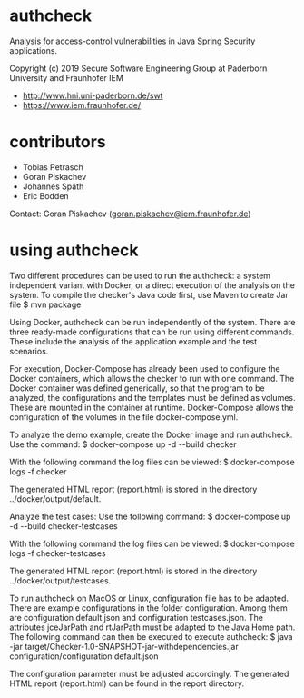 # authcheck
Analysis for access-control vulnerabilities in Java Spring Security applications. 

Copyright (c) 2019 Secure Software Engineering Group at Paderborn University and Fraunhofer IEM
* http://www.hni.uni-paderborn.de/swt
* https://www.iem.fraunhofer.de/

# contributors
* Tobias Petrasch
* Goran Piskachev 
* Johannes Späth
* Eric Bodden

Contact: Goran Piskachev (goran.piskachev@iem.fraunhofer.de)

# using authcheck

Two different procedures can be used to run the authcheck: a system independent variant with Docker, or a direct execution of the analysis on the system. To compile the checker's Java code first, use Maven to create Jar file
$ mvn package

Using Docker, authcheck can be run independently of the system. There are three ready-made configurations that can be run using different commands. These include the analysis of the application example and the test scenarios. 

For execution, Docker-Compose has already been used to configure the Docker containers, which allows the checker to run with one command. The Docker container was defined generically, so that the program to be analyzed, the configurations and the templates must be defined as volumes. These are mounted in the container at runtime. Docker-Compose allows the configuration of the volumes in the file docker-compose.yml.

To analyze the demo example, create the Docker image and run authcheck. Use the command:
$ docker-compose up -d --build checker 

With the following command the log files can be viewed:
$ docker-compose logs -f checker

The generated HTML report (report.html) is stored in the directory ../docker/output/default.

Analyze the test cases:
Use the following command:
$ docker-compose up -d --build checker-testcases

With the following command the log files can be viewed:
$ docker-compose logs -f checker-testcases

The generated HTML report (report.html) is stored in the directory ../docker/output/testcases.

To run authcheck on MacOS or Linux, configuration file has to be adapted. There are example configurations in the folder configuration. Among them are configuration default.json and configuration testcases.json. 
The attributes jceJarPath and rtJarPath must be adapted to the Java Home path. The following command can then be executed to execute authcheck:
$ java -jar target/Checker-1.0-SNAPSHOT-jar-withdependencies.jar configuration/configuration default.json

The configuration parameter must be adjusted accordingly. The generated HTML report (report.html) can be found in the report directory.



